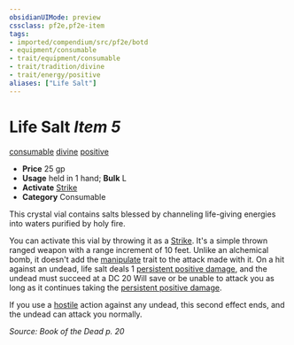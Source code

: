 ```yaml
---
obsidianUIMode: preview
cssclass: pf2e,pf2e-item
tags:
- imported/compendium/src/pf2e/botd
- equipment/consumable
- trait/equipment/consumable
- trait/tradition/divine
- trait/energy/positive
aliases: ["Life Salt"]
---
```

# Life Salt *Item 5*  
[consumable](consumable.md)  [divine](divine.md)  [positive](positive.md)  

- **Price** 25 gp
- **Usage** held in 1 hand; **Bulk** L
- **Activate** [Strike](strike.md)
- **Category** Consumable

This crystal vial contains salts blessed by channeling life-giving energies into waters purified by holy fire.

You can activate this vial by throwing it as a [Strike](strike.md). It's a simple thrown ranged weapon with a range increment of 10 feet. Unlike an alchemical bomb, it doesn't add the [manipulate](manipulate.md) trait to the attack made with it. On a hit against an undead, life salt deals 1 [persistent positive damage](conditions.md#Persistent%20Damage), and the undead must succeed at a DC 20 Will save or be unable to attack you as long as it continues taking the [persistent positive damage](conditions.md#Persistent%20Damage).

If you use a [hostile](conditions.md#Hostile) action against any undead, this second effect ends, and the undead can attack you normally.

*Source: Book of the Dead p. 20*